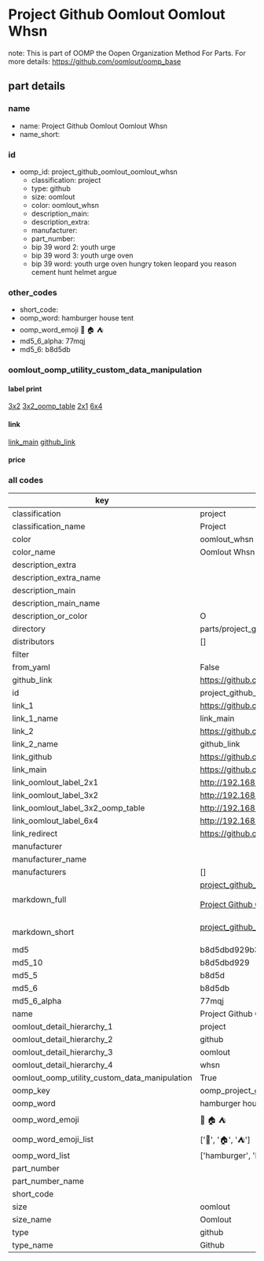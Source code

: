 # Project Github Oomlout Oomlout Whsn  

note: This is part of OOMP the Oopen Organization Method For Parts. For more details: https://github.com/oomlout/oomp_base

##  part details





### name
* name: Project Github Oomlout Oomlout Whsn
* name_short: 
### id
* oomp_id: project_github_oomlout_oomlout_whsn
  * classification: project
  * type: github
  * size: oomlout
  * color: oomlout_whsn
  * description_main: 
  * description_extra: 
  * manufacturer: 
  * part_number: 
  * bip 39 word 2: youth urge
  * bip 39 word 3: youth urge oven
  * bip 39 word: youth urge oven hungry token leopard you reason cement hunt helmet argue

### other_codes
* short_code: 
* oomp_word: hamburger house tent
* oomp_word_emoji :hamburger: :house: :tent:
* md5_6_alpha: 77mqj
* md5_6: b8d5db






### oomlout_oomp_utility_custom_data_manipulation
#### label print
[3x2](http://192.168.1.245:1112/?label=oomp%2077mqj)
[3x2_oomp_table](http://192.168.1.107:1112/?label=oomp%2077mqj)
[2x1](http://192.168.1.242:1112/?label=oomp%2077mqj)
[6x4](http://192.168.1.55:1112/?label=oomp%2077mqj)    

#### link

[link_main](https://github.com/oomlout/oomlout_oomp_current_version_messy/tree/main/parts/project_github_oomlout_oomlout_whsn) [github_link](https://github.com/oomlout/oomlout_oomp_part_src/tree/main/parts/project_github_oomlout_oomlout_whsn)                             

#### price







### all codes 
| key | value |  
| --- | --- |  
| classification | project |  
| classification_name | Project |  
| color | oomlout_whsn |  
| color_name | Oomlout Whsn |  
| description_extra |  |  
| description_extra_name |  |  
| description_main |  |  
| description_main_name |  |  
| description_or_color | O  |  
| directory | parts/project_github_oomlout_oomlout_whsn |  
| distributors | [] |  
| filter |  |  
| from_yaml | False |  
| github_link | https://github.com/oomlout/oomlout_oomp_part_src/tree/main/parts/project_github_oomlout_oomlout_whsn |  
| id | project_github_oomlout_oomlout_whsn |  
| link_1 | https://github.com/oomlout/oomlout_oomp_current_version_messy/tree/main/parts/project_github_oomlout_oomlout_whsn |  
| link_1_name | link_main |  
| link_2 | https://github.com/oomlout/oomlout_oomp_part_src/tree/main/parts/project_github_oomlout_oomlout_whsn |  
| link_2_name | github_link |  
| link_github | https://github.com/oomlout/oomlout-WHSN |  
| link_main | https://github.com/oomlout/oomlout_oomp_current_version_messy/tree/main/parts/project_github_oomlout_oomlout_whsn |  
| link_oomlout_label_2x1 | http://192.168.1.242:1112/?label=oomp%2077mqj |  
| link_oomlout_label_3x2 | http://192.168.1.245:1112/?label=oomp%2077mqj |  
| link_oomlout_label_3x2_oomp_table | http://192.168.1.107:1112/?label=oomp%2077mqj |  
| link_oomlout_label_6x4 | http://192.168.1.55:1112/?label=oomp%2077mqj |  
| link_redirect | https://github.com/oomlout/oomlout-WHSN |  
| manufacturer |  |  
| manufacturer_name |  |  
| manufacturers | [] |  
| markdown_full | [project_github_oomlout_oomlout_whsn](https://github.com/oomlout/oomlout_oomp_current_version_messy/tree/main/parts/project_github_oomlout_oomlout_whsn)<br>[](https://github.com/oomlout/oomlout_oomp_current_version_messy/tree/main/parts/project_github_oomlout_oomlout_whsn)<br>[Project Github Oomlout Oomlout Whsn](https://github.com/oomlout/oomlout_oomp_current_version_messy/tree/main/parts/project_github_oomlout_oomlout_whsn)<br><br> |  
| markdown_short | [project_github_oomlout_oomlout_whsn](https://github.com/oomlout/oomlout_oomp_current_version_messy/tree/main/parts/project_github_oomlout_oomlout_whsn)<br><br> |  
| md5 | b8d5dbd929b31fe60171f6f53bbbdffb |  
| md5_10 | b8d5dbd929 |  
| md5_5 | b8d5d |  
| md5_6 | b8d5db |  
| md5_6_alpha | 77mqj |  
| name | Project Github Oomlout Oomlout Whsn |  
| oomlout_detail_hierarchy_1 | project |  
| oomlout_detail_hierarchy_2 | github |  
| oomlout_detail_hierarchy_3 | oomlout |  
| oomlout_detail_hierarchy_4 | whsn |  
| oomlout_oomp_utility_custom_data_manipulation | True |  
| oomp_key | oomp_project_github_oomlout_oomlout_whsn |  
| oomp_word | hamburger house tent |  
| oomp_word_emoji | :hamburger: :house: :tent: |  
| oomp_word_emoji_list | [':hamburger:', ':house:', ':tent:'] |  
| oomp_word_list | ['hamburger', 'house', 'tent'] |  
| part_number |  |  
| part_number_name |  |  
| short_code |  |  
| size | oomlout |  
| size_name | Oomlout |  
| type | github |  
| type_name | Github |  
